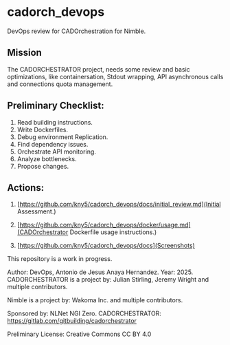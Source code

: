 # cadorch_devops
DevOps review for CADOrchestration for Nimble.

## Mission

The CADORCHESTRATOR project, needs some review and basic optimizations, like containersation, Stdout wrapping, API asynchronous calls and connections quota management.

## Preliminary Checklist:

1. Read building instructions.
2. Write Dockerfiles.
3. Debug environment Replication.
4. Find dependency issues.
5. Orchestrate API monitoring.
6. Analyze bottlenecks.
7. Propose changes.

## Actions:

1. [https://github.com/kny5/cadorch_devops/docs/initial_review.md](Initial Assessment.)

2. [https://github.com/kny5/cadorch_devops/docker/usage.md](CADOrchestrator Dockerfile usage instructions.)

3. [https://github.com/kny5/cadorch_devops/docs](Screenshots)

This repository is a work in progress.

Author: DevOps, Antonio de Jesus Anaya Hernandez.
Year: 2025.
CADORCHESTRATOR is a project by:
Julian Stirling, Jeremy Wright and multiple contributors.

Nimble is a project by:
Wakoma Inc. and multiple contributors.

Sponsored by: NLNet NGI Zero.
CADORCHESTRATOR:
https://gitlab.com/gitbuilding/cadorchestrator

Preliminary License: Creative Commons CC BY 4.0
